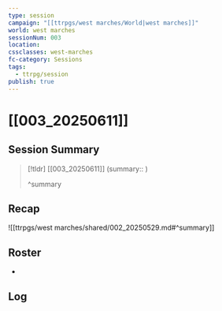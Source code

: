 ```yaml
---
type: session
campaign: "[[ttrpgs/west marches/World|west marches]]"
world: west marches
sessionNum: 003
location: 
cssclasses: west-marches
fc-category: Sessions
tags:
  - ttrpg/session
publish: true
---
```


# [[003_20250611]]

## Session Summary

> [!tldr] [[003_20250611]]
> (summary:: )
>
> ^summary

## Recap

![[ttrpgs/west marches/shared/002_20250529.md#^summary]]

## Roster
-

## Log
